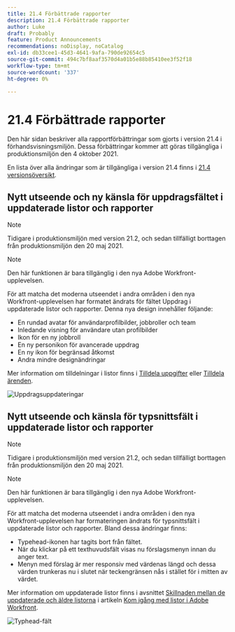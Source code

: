```yaml
---
title: 21.4 Förbättrade rapporter
description: 21.4 Förbättrade rapporter
author: Luke
draft: Probably
feature: Product Announcements
recommendations: noDisplay, noCatalog
exl-id: db33cee1-45d3-4641-9afa-790de92654c5
source-git-commit: 494c7bf8aaf3570d4a01b5e88b85410ee3f52f18
workflow-type: tm+mt
source-wordcount: '337'
ht-degree: 0%

---
```


# 21.4 Förbättrade rapporter

Den här sidan beskriver alla rapportförbättringar som gjorts i version 21.4 i förhandsvisningsmiljön. Dessa förbättringar kommer att göras tillgängliga i produktionsmiljön den 4 oktober 2021.

En lista över alla ändringar som är tillgängliga i version 21.4 finns i [21.4 versionsöversikt](../../../product-announcements/product-releases/21.4-release-activity/21-4-release-overview.md).

## Nytt utseende och ny känsla för uppdragsfältet i uppdaterade listor och rapporter

>[!NOTE]
>
>Tidigare i produktionsmiljön med version 21.2, och sedan tillfälligt borttagen från produktionsmiljön den 20 maj 2021.

>[!NOTE]
>
>Den här funktionen är bara tillgänglig i den nya Adobe Workfront-upplevelsen.

För att matcha det moderna utseendet i andra områden i den nya Workfront-upplevelsen har formatet ändrats för fältet Uppdrag i uppdaterade listor och rapporter. Denna nya design innehåller följande:

* En rundad avatar för användarprofilbilder, jobbroller och team
* Inledande visning för användare utan profilbilder
* Ikon för en ny jobbroll
* En ny personikon för avancerade uppdrag
* En ny ikon för begränsad åtkomst
* Andra mindre designändringar

Mer information om tilldelningar i listor finns i [Tilldela uppgifter](../../../manage-work/tasks/assign-tasks/assign-tasks.md) eller [Tilldela ärenden](../../../manage-work/issues/manage-issues/assign-issues.md).

![Uppdragsuppdateringar](assets/assignments-updates-350x193.png)

## Nytt utseende och känsla för typsnittsfält i uppdaterade listor och rapporter

>[!NOTE]
>
>Tidigare i produktionsmiljön med version 21.2, och sedan tillfälligt borttagen från produktionsmiljön den 20 maj 2021.

>[!NOTE]
>
>Den här funktionen är bara tillgänglig i den nya Adobe Workfront-upplevelsen.

För att matcha det moderna utseendet i andra områden i den nya Workfront-upplevelsen har formateringen ändrats för typsnittsfält i uppdaterade listor och rapporter. Bland dessa ändringar finns:

* Typehead-ikonen har tagits bort från fältet.
* När du klickar på ett texthuvudsfält visas nu förslagsmenyn innan du anger text.
* Menyn med förslag är mer responsiv med värdenas längd och dessa värden trunkeras nu i slutet när teckengränsen nås i stället för i mitten av värdet.

Mer information om uppdaterade listor finns i avsnittet [Skillnaden mellan de uppdaterade och äldre listorna](../../../workfront-basics/navigate-workfront/use-lists/view-items-in-a-list.md#updated) i artikeln [Kom igång med listor i Adobe Workfront](../../../workfront-basics/navigate-workfront/use-lists/view-items-in-a-list.md).

![Typhead-fält](assets/typeahead-updates-350x336.png)
